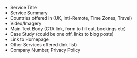 - Service Title
- Service Summary
- Countries offered in (UK, Intl-Remote, Time Zones, Travel)
- Video/Imagery
- Main Text Body (CTA link, form to fill out, bookings etc)
- Case Study (could be one off, links to blog posts)
- Link to Homepage
- Other Services offered (link list)
- Company Number, Privacy Policy
